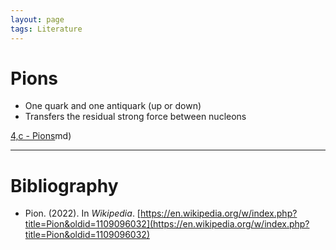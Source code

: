 ```yaml
---
layout: page
tags: Literature 
---
```


# Pions

- One quark and one antiquark (up or down)
- Transfers the residual strong force between nucleons

[4,c - Pions](4,c%20-%20Pions.md)md)

---

# Bibliography

- Pion. (2022). In _Wikipedia_. [https://en.wikipedia.org/w/index.php?title=Pion&oldid=1109096032](https://en.wikipedia.org/w/index.php?title=Pion&oldid=1109096032)
